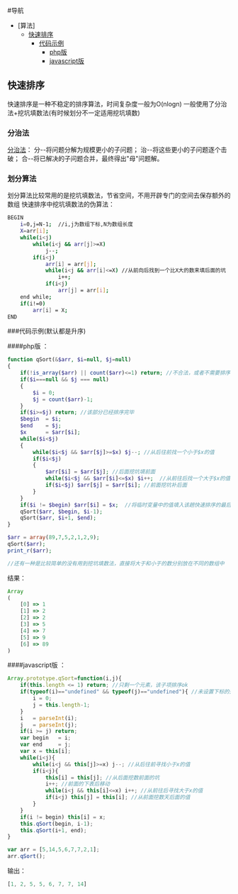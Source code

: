 #导航
- [算法]
	- [快速排序](#快速排序)
		- [代码示例](#代码示例)
			- [php版](#php版)
			- [javascript版](#javascript版)


## 快速排序
快速排序是一种不稳定的排序算法，时间复杂度一般为O(nlogn)
一般使用了分治法+挖坑填数法(有时候划分不一定适用挖坑填数)

### 分治法
[分治法](http://baike.baidu.com/link?url=0KLfXSDK6Nb4M3HKoVW0MIayqhoGzQ5-Bc8oVOEC7dUvp-BXfXf6WVZ6lYDnVItthTqJVbkeFoVwS19-08eixK)：
	分--将问题分解为规模更小的子问题；
	治--将这些更小的子问题逐个击破；
	合--将已解决的子问题合并，最终得出"母"问题解。

### 划分算法
划分算法比较常用的是挖坑填数法，节省空间，不用开辟专门的空间去保存额外的数组
快速排序中挖坑填数法的伪算法：
``` bash
BEGIN
	i=0,j=N-1;  //i,j为数组下标,N为数组长度
	X=arr[i];
	while(i<j)
		while(i<j && arr[j]>=X)
			j--;
		if(i<j)
			arr[i] = arr[j];
			while(i<j && arr[i]<=X) //从前向后找到一个比X大的数来填后面的坑
				i++;
			if(i<j)
				arr[j] = arr[i];
	end while;
	if(i!=0)
		arr[i] = X;
END
```

###代码示例(默认都是升序)

####php版 ：
```php
function qSort(&$arr, $i=null, $j=null)
{
	if(!is_array($arr) || count($arr)<=1) return; //不合法，或者不需要排序
	if($i===null && $j === null)
	{
		$i = 0;
		$j = count($arr)-1;
	}
	if($i>=$j) return; //该部分已经排序完毕
	$begin 	= $i;
	$end 	= $j;
	$x 		= $arr[$i];
	while($i<$j)
	{
		while($i<$j && $arr[$j]>=$x) $j--; //从后往前找一个小于$x的值
		if($i<$j)
		{
			$arr[$i] = $arr[$j]; //后面挖坑填前面
			while($i<$j && $arr[$i]<=$x) $i++;  //从前往后找一个大于$x的值
			if($i<$j) $arr[$j] = $arr[$i]; //前面挖坑补后面
		}
	}
	if($i != $begin) $arr[$i] = $x;  //将临时变量中的值填入该趟快速排序的最后一个坑
	qSort($arr, $begin, $i-1);
	qSort($arr, $i+1, $end);
}

$arr = array(89,7,5,2,1,2,9);
qSort($arr);
print_r($arr);

//还有一种是比较简单的没有用到挖坑填数法，直接将大于和小于的数分别放在不同的数组中
```
结果：
```javascript
Array
(
    [0] => 1
    [1] => 2
    [2] => 2
    [3] => 5
    [4] => 7
    [5] => 9
    [6] => 89
)
```

####javascript版 ：
```javascript
Array.prototype.qSort=function(i,j){
	if(this.length <= 1) return; //只剩一个元素，该子项排序ok
	if(typeof(i)=="undefined" && typeof(j)=="undefined"){ //未设置下标的开始和结尾，初始赋值
		i = 0;
		j = this.length-1;
	}
	i 	= parseInt(i);
	j	= parseInt(j);
	if(i >= j) return;
	var begin 	= i;
	var end 	= j;
	var x = this[i];
	while(i<j){
		while(i<j && this[j]>=x) j--; //从后往前寻找小于x的值
		if(i<j){
			this[i] = this[j]; //从后面挖数前面的坑
			i++; //前面的下表后移动
			while(i<j && this[i]<=x) i++; //从前往后寻找大于x的值
			if(i<j) this[j] = this[i]; //从前面挖数天后面的值
		}
	}
	if(i != begin) this[i] = x;
	this.qSort(begin, i-1);
	this.qSort(i+1, end);
}

var arr = [5,14,5,6,7,7,2,1];
arr.qSort();
```
输出：
```javascript
[1, 2, 5, 5, 6, 7, 7, 14]
```
